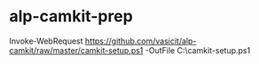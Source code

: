 # alp-camkit-prep

Invoke-WebRequest https://github.com/vasicit/alp-camkit/raw/master/camkit-setup.ps1 -OutFile C:\camkit-setup.ps1
